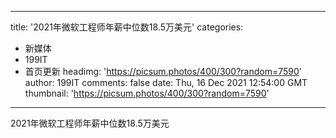 
---
title: '2021年微软工程师年薪中位数18.5万美元'
categories: 
 - 新媒体
 - 199IT
 - 首页更新
headimg: 'https://picsum.photos/400/300?random=7590'
author: 199IT
comments: false
date: Thu, 16 Dec 2021 12:54:00 GMT
thumbnail: 'https://picsum.photos/400/300?random=7590'
---

<div>   
2021年微软工程师年薪中位数18.5万美元  
</div>
            